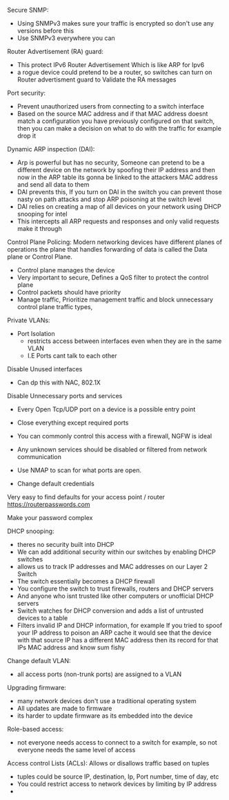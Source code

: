 

Secure SNMP:
- Using SNMPv3 makes sure your traffic is encrypted so don't use any versions before this 
- Use SNMPv3 everywhere you can






Router Advertisement (RA) guard:
- This protect IPv6 Router Advertisement Which is like ARP for Ipv6
- a rogue device could pretend to be a router,  so switches can turn on Router advertisment guard to Validate the RA messages 





Port security:
- Prevent unauthorized users from connecting to a switch interface
- Based on the source MAC address and if that MAC address doesnt match a configuration you have previously configured on that switch, then you can make a decision on what to do with the traffic for example drop it




Dynamic ARP inspection (DAI):
- Arp is powerful but has no security, Someone can pretend to be a different device on the network by spoofing their IP address and then now in the ARP table its gonna be linked to the attackers MAC address and send all data to them
- DAI prevents this, If you turn on DAI in the switch you can prevent those nasty on path attacks and stop ARP poisoning at the switch level 
- DAI relies on creating a map of all devices on your network using DHCP snooping for intel 
- This intercepts all ARP requests and responses and only valid requests make it through






Control Plane Policing:
Modern networking devices have different planes of operations the plane that handles forwarding of data is called the Data plane or Control Plane.
- Control plane manages the device 
- Very important to secure, Defines a QoS filter to protect the control plane
- Control packets should have priority
- Manage traffic, Prioritize management traffic and block unnecessary control plane traffic types, 



Private VLANs:
- Port Isolation 
	- restricts access between interfaces even when they are in the same VLAN 
	- I.E Ports cant talk to each other 




Disable Unused interfaces 
- Can dp this with NAC, 802.1X




Disable Unnecessary ports and services
- Every Open Tcp/UDP port on a device is a possible entry point
- Close everything except required ports
- You can commonly control this access with a firewall, NGFW is ideal
- Any unknown services should be disabled or filtered from network communication
- Use NMAP to scan for what ports are open. 




- Change default credentials



Very easy to find defaults for your access point / router 
https://routerpasswords.com


Make your password complex




DHCP snooping:
- theres no security built into DHCP 
- We can add additional security within our switches by enabling DHCP switches
- allows us to track IP addresses and MAC addresses on our Layer 2 Switch
- The switch essentially becomes a DHCP firewall
- You configure the switch to trust firewalls, routers and DHCP servers 
- And anyone who isnt trusted like other computers or unofficial DHCP servers 
- Switch watches for DHCP conversion and adds a list of untrusted devices to a table
- Filters invalid IP and DHCP information, for example If you tried to spoof your IP address to poison an ARP cache it would see that the device with that source IP has a different MAC address then its record for that IPs MAC address and know sum fishy 






Change default VLAN:
- all access ports (non-trunk ports) are assigned to a VLAN 



Upgrading firmware:
- many network devices don't use a traditional operating system
- All updates are made to firmware 
- its harder to update firmware as its embedded into the device 




Role-based access:
- not everyone needs access to connect to a switch for example, so not everyone needs the same level of access








Access control Lists (ACLs):
Allows or disallows traffic based on tuples
- tuples could be source IP, destination, Ip, Port number, time of day, etc 
- You could restrict access to network devices by limiting by IP address
- 